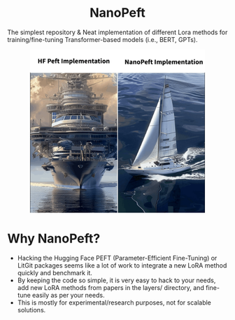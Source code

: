 <div align="center">
<h1>NanoPeft</h1>
</div>



The simplest repository & Neat implementation of different Lora methods for training/fine-tuning Transformer-based models (i.e., BERT, GPTs).

<div align="center">
<img width="400px" src="https://raw.githubusercontent.com/monk1337/MultiMedQA/main/assets/nanopeft_final.png">
</div>


# Why NanoPeft?
- Hacking the Hugging Face PEFT (Parameter-Efficient Fine-Tuning) or LitGit packages seems like a lot of work to integrate a new LoRA method quickly and benchmark it.
- By keeping the code so simple, it is very easy to hack to your needs, add new LoRA methods from papers in the layers/ directory, and fine-tune easily as per your needs.
- This is mostly for experimental/research purposes, not for scalable solutions.
